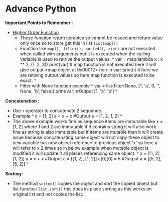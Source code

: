 # Advance Python

**Important Points to Remember :**
-  [Higher Order Function](functions.md)  
   -  These function return iterables so cannot be resued and return value only once so to store get this in list `list(map())`
   -  Function like `map(), filter(), sorted(), zip()` are not executed when called with arguments but it is executed when the calling variable is used to retrive the output values.
^
    var = map(lambda x : x ** 2, (1, 2, 3))
    print(var)   # map function is not executed here it will give output <map object at 0x00012>
    for i in var:
        print(i) # here we are retiving output values so here map function is executed to be exact.
^
   -  Filter with None function example
^
    var = list(filter(None, [1, 'a', 0, '', None, 'b', false])
    print(var) #Output [1, 'a', 'b']
^

**Concatenation :**
-  Use `+` operator to concatenate 2 sequence.
-  Example
^
    x = [1, 2]
    a = x + x
    #Output a = [1, 2, 1, 2]
^
-  The above example works fine as sequence items are immutable like x = [1, 2] where 1 and 2 are immutable if it contains string it will also work fine as string is also immutable but if items are mutable than it will create issue because concatenating same object will not copy these object to new variable but new object reference to previous object 'x' so here a will refer to x 2 times so in below example when mutable object is modified it will update it all places referencing same object.
^
    x = [[1, 2], [1, 2]]
    a = x + x
    #Output a = [[1, 2], [1, 2]]
    a[0][0] = 5
    #Output a = [[5, 2], [5, 2]]
^

**Sorting :**
-  The method `sorted()` copies the object and sort the copied object but list function `list.sort()` this does in-place sorting as this works on original list and not copies the list.
